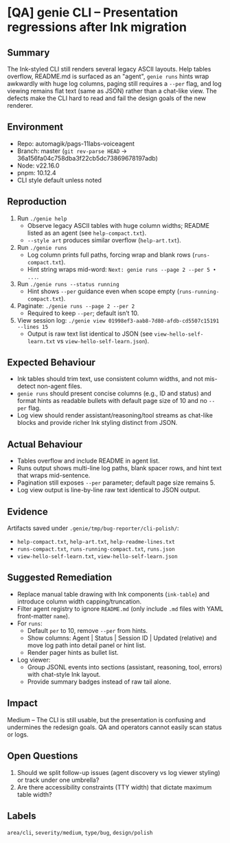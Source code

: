 # [QA] genie CLI – Presentation regressions after Ink migration

## Summary
The Ink-styled CLI still renders several legacy ASCII layouts. Help tables overflow, README.md is surfaced as an "agent", `genie runs` hints wrap awkwardly with huge log columns, paging still requires a `--per` flag, and log viewing remains flat text (same as JSON) rather than a chat-like view. The defects make the CLI hard to read and fail the design goals of the new renderer.

## Environment
- Repo: automagik/pags-11labs-voiceagent
- Branch: master (`git rev-parse HEAD` → 36a156fa04c758dba3f22cb5dc73869678197adb)
- Node: v22.16.0
- pnpm: 10.12.4
- CLI style default unless noted

## Reproduction
1. Run `./genie help`
   - Observe legacy ASCII tables with huge column widths; README listed as an agent (see `help-compact.txt`).
   - `--style art` produces similar overflow (`help-art.txt`).
2. Run `./genie runs`
   - Log column prints full paths, forcing wrap and blank rows (`runs-compact.txt`).
   - Hint string wraps mid-word: `Next: genie runs --page 2 --per 5 • ...`.
3. Run `./genie runs --status running`
   - Hint shows `--per` guidance even when scope empty (`runs-running-compact.txt`).
4. Paginate: `./genie runs --page 2 --per 2`
   - Required to keep `--per`; default isn’t 10.
5. View session log: `./genie view 01998ef3-aab8-7d80-afdb-cd5507c15191 --lines 15`
   - Output is raw text list identical to JSON (see `view-hello-self-learn.txt` vs `view-hello-self-learn.json`).

## Expected Behaviour
- Ink tables should trim text, use consistent column widths, and not mis-detect non-agent files.
- `genie runs` should present concise columns (e.g., ID and status) and format hints as readable bullets with default page size of 10 and no `--per` flag.
- Log view should render assistant/reasoning/tool streams as chat-like blocks and provide richer Ink styling distinct from JSON.

## Actual Behaviour
- Tables overflow and include README in agent list.
- Runs output shows multi-line log paths, blank spacer rows, and hint text that wraps mid-sentence.
- Pagination still exposes `--per` parameter; default page size remains 5.
- Log view output is line-by-line raw text identical to JSON output.

## Evidence
Artifacts saved under `.genie/tmp/bug-reporter/cli-polish/`:
- `help-compact.txt`, `help-art.txt`, `help-readme-lines.txt`
- `runs-compact.txt`, `runs-running-compact.txt`, `runs.json`
- `view-hello-self-learn.txt`, `view-hello-self-learn.json`

## Suggested Remediation
- Replace manual table drawing with Ink components (`ink-table`) and introduce column width capping/truncation.
- Filter agent registry to ignore `README.md` (only include `.md` files with YAML front-matter `name`).
- For `runs`:
  - Default `per` to 10, remove `--per` from hints.
  - Show columns: Agent | Status | Session ID | Updated (relative) and move log path into detail panel or hint list.
  - Render pager hints as bullet list.
- Log viewer:
  - Group JSONL events into sections (assistant, reasoning, tool, errors) with chat-style Ink layout.
  - Provide summary badges instead of raw tail alone.

## Impact
Medium – The CLI is still usable, but the presentation is confusing and undermines the redesign goals. QA and operators cannot easily scan status or logs.

## Open Questions
1. Should we split follow-up issues (agent discovery vs log viewer styling) or track under one umbrella?
2. Are there accessibility constraints (TTY width) that dictate maximum table width?

## Labels
`area/cli`, `severity/medium`, `type/bug`, `design/polish`


